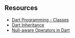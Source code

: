 ## Resources
 - [Dart Programming - Classes](https://www.tutorialspoint.com/dart_programming/dart_programming_classes.htm)
 - [Dart Inheritance](https://www.tpointtech.com/dart-inheritance)
 - [Null-aware Operators in Dart](https://medium.com/@thinkdigitalsoftware/null-aware-operators-in-dart-53ffb8ae80bb)




